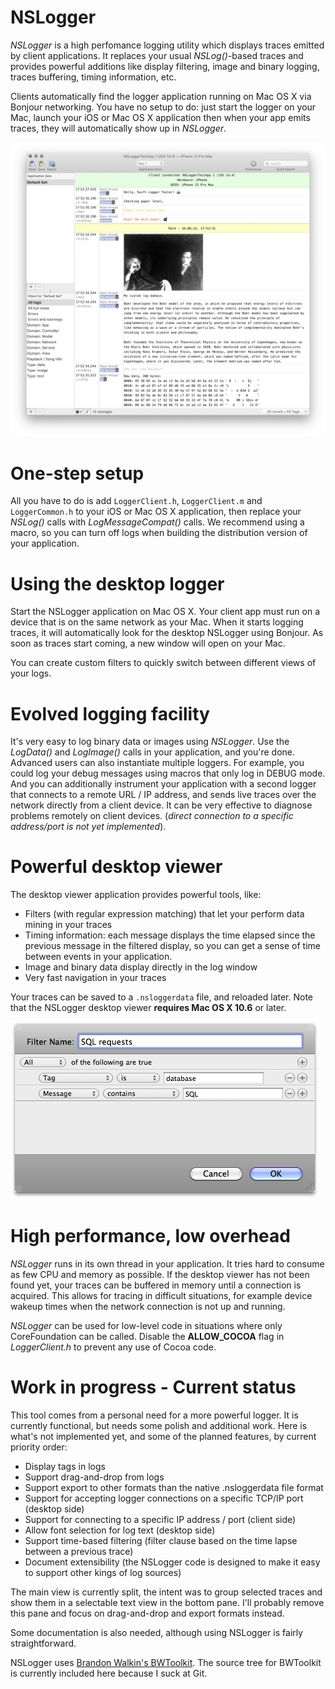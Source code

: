 # NSLogger #
*NSLogger* is a high perfomance logging utility which displays traces emitted by client applications. It replaces your usual *NSLog()*-based traces and provides powerful additions like display filtering, image and binary logging, traces buffering, timing information, etc.

Clients automatically find the logger application running on Mac OS X via Bonjour networking. You have no setup to do: just start the logger on your Mac, launch your iOS or Mac OS X application then when your app emits traces, they will automatically show up in *NSLogger*.

![Desktop Viewer (main window)](http://github.com/fpillet/NSLogger/raw/master/Screenshots/mainwindow.png "Desktop Viewer")

# One-step setup #
All you have to do is add `LoggerClient.h`, `LoggerClient.m` and `LoggerCommon.h` to your iOS or Mac OS X application, then replace your *NSLog()* calls with *LogMessageCompat()* calls. We recommend using a macro, so you can turn off logs when building the distribution version of your application.

# Using the desktop logger #
Start the NSLogger application on Mac OS X. Your client app must run on a device that is on the same network as your Mac. When it starts logging traces, it will automatically look for the desktop NSLogger using Bonjour. As soon as traces start coming, a new window will open on your Mac.

You can create custom filters to quickly switch between different views of your logs.

# Evolved logging facility #
It's very easy to log binary data or images using *NSLogger*. Use the *LogData()* and *LogImage()* calls in your application, and you're done. Advanced users can also instantiate multiple loggers. For example, you could log your debug messages using macros that only log in DEBUG mode. And you can additionally instrument your application with a second logger that connects to a remote URL / IP address, and sends live traces over the network directly from a client device. It can be very effective to diagnose problems remotely on client devices. (*direct connection to a specific address/port is not yet implemented*).

# Powerful desktop viewer #
The desktop viewer application provides powerful tools, like:
 - Filters (with regular expression matching) that let your perform data mining in your traces
 - Timing information: each message displays the time elapsed since the previous message in the filtered display, so you can get a sense of time between events in your application.
 - Image and binary data display directly in the log window
 - Very fast navigation in your traces
 
Your traces can be saved to a `.nsloggerdata` file, and reloaded later.
Note that the NSLogger desktop viewer **requires Mac OS X 10.6** or later.

![Filter Editor](http://github.com/fpillet/NSLogger/raw/master/Screenshots/filtereditor.png "Filter Editor")

# High performance, low overhead #
*NSLogger* runs in its own thread in your application. It tries hard to consume as few CPU and memory as possible. If the desktop viewer has not been found yet, your traces can be buffered in memory until a connection is acquired. This allows for tracing in difficult situations, for example device wakeup times when the network connection is not up and running.

*NSLogger* can be used for low-level code in situations where only CoreFoundation can be called. Disable the **ALLOW_COCOA** flag in *LoggerClient.h* to prevent any use of Cocoa code.

# Work in progress - Current status #
This tool comes from a personal need for a more powerful logger. It is currently functional, but needs some polish and additional work. Here is what's not implemented yet, and some of the planned features, by current priority order:
 - Display tags in logs
 - Support drag-and-drop from logs
 - Support export to other formats than the native .nsloggerdata file format
 - Support for accepting logger connections on a specific TCP/IP port (desktop side)
 - Support for connecting to a specific IP address / port (client side)
 - Allow font selection for log text (desktop side)
 - Support time-based filtering (filter clause based on the time lapse between a previous trace)
 - Document extensibility (the NSLogger code is designed to make it easy to support other kings of log sources)

The main view is currently split, the intent was to group selected traces and show them in a selectable text view in the bottom pane. I'll probably remove this pane and focus on drag-and-drop and export formats instead.

Some documentation is also needed, although using NSLogger is fairly straightforward.

NSLogger uses [Brandon Walkin's BWToolkit](http://www.brandonwalkin.com/bwtoolkit/). The source tree for BWToolkit is currently included here because I suck at Git.
